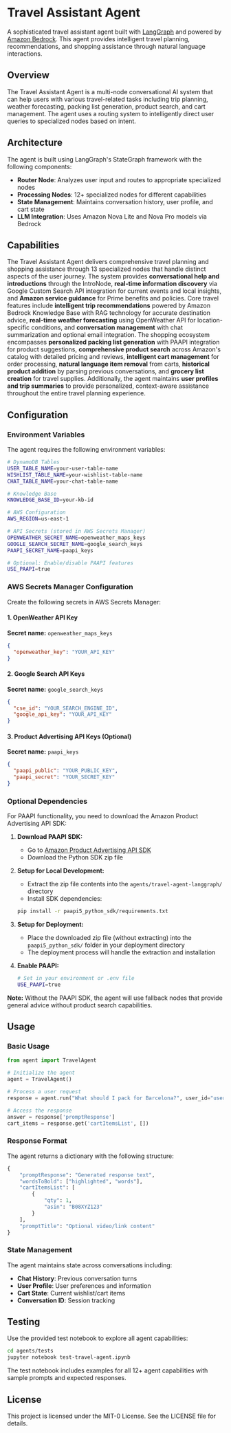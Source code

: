 # Travel Assistant Agent

A sophisticated travel assistant agent built with [LangGraph](https://langchain-ai.github.io/langgraph/) and powered by [Amazon Bedrock](https://aws.amazon.com/bedrock/). This agent provides intelligent travel planning, recommendations, and shopping assistance through natural language interactions.

## Overview

The Travel Assistant Agent is a multi-node conversational AI system that can help users with various travel-related tasks including trip planning, weather forecasting, packing list generation, product search, and cart management. The agent uses a routing system to intelligently direct user queries to specialized nodes based on intent.

## Architecture

The agent is built using LangGraph's StateGraph framework with the following components:

- **Router Node**: Analyzes user input and routes to appropriate specialized nodes
- **Processing Nodes**: 12+ specialized nodes for different capabilities
- **State Management**: Maintains conversation history, user profile, and cart state
- **LLM Integration**: Uses Amazon Nova Lite and Nova Pro models via Bedrock

## Capabilities

The Travel Assistant Agent delivers comprehensive travel planning and shopping assistance through 13 specialized nodes that handle distinct aspects of the user journey. The system provides **conversational help and introductions** through the IntroNode, **real-time information discovery** via Google Custom Search API integration for current events and local insights, and **Amazon service guidance** for Prime benefits and policies. Core travel features include **intelligent trip recommendations** powered by Amazon Bedrock Knowledge Base with RAG technology for accurate destination advice, **real-time weather forecasting** using OpenWeather API for location-specific conditions, and **conversation management** with chat summarization and optional email integration. The shopping ecosystem encompasses **personalized packing list generation** with PAAPI integration for product suggestions, **comprehensive product search** across Amazon's catalog with detailed pricing and reviews, **intelligent cart management** for order processing, **natural language item removal** from carts, **historical product addition** by parsing previous conversations, and **grocery list creation** for travel supplies. Additionally, the agent maintains **user profiles and trip summaries** to provide personalized, context-aware assistance throughout the entire travel planning experience.

## Configuration

### Environment Variables

The agent requires the following environment variables:

```bash
# DynamoDB Tables
USER_TABLE_NAME=your-user-table-name
WISHLIST_TABLE_NAME=your-wishlist-table-name
CHAT_TABLE_NAME=your-chat-table-name

# Knowledge Base
KNOWLEDGE_BASE_ID=your-kb-id

# AWS Configuration
AWS_REGION=us-east-1

# API Secrets (stored in AWS Secrets Manager)
OPENWEATHER_SECRET_NAME=openweather_maps_keys
GOOGLE_SEARCH_SECRET_NAME=google_search_keys
PAAPI_SECRET_NAME=paapi_keys

# Optional: Enable/disable PAAPI features
USE_PAAPI=true
```

### AWS Secrets Manager Configuration

Create the following secrets in AWS Secrets Manager:

#### 1. OpenWeather API Key
**Secret name:** `openweather_maps_keys`
```json
{
  "openweather_key": "YOUR_API_KEY"
}
```

#### 2. Google Search API Keys
**Secret name:** `google_search_keys`
```json
{
  "cse_id": "YOUR_SEARCH_ENGINE_ID",
  "google_api_key": "YOUR_API_KEY"
}
```

#### 3. Product Advertising API Keys (Optional)
**Secret name:** `paapi_keys`
```json
{
  "paapi_public": "YOUR_PUBLIC_KEY",
  "paapi_secret": "YOUR_SECRET_KEY"
}
```

### Optional Dependencies
For PAAPI functionality, you need to download the Amazon Product Advertising API SDK:

1. **Download PAAPI SDK:**
   - Go to [Amazon Product Advertising API SDK](https://webservices.amazon.com/paapi5/documentation/quick-start/using-sdk.html)
   - Download the Python SDK zip file

2. **Setup for Local Development:**
   - Extract the zip file contents into the `agents/travel-agent-langgraph/` directory
   - Install SDK dependencies:
   ```bash
   pip install -r paapi5_python_sdk/requirements.txt
   ```

3. **Setup for Deployment:**
   - Place the downloaded zip file (without extracting) into the `paapi5_python_sdk/` folder in your deployment directory
   - The deployment process will handle the extraction and installation

4. **Enable PAAPI:**
   ```bash
   # Set in your environment or .env file
   USE_PAAPI=true
   ```

**Note:** Without the PAAPI SDK, the agent will use fallback nodes that provide general advice without product search capabilities.

## Usage

### Basic Usage

```python
from agent import TravelAgent

# Initialize the agent
agent = TravelAgent()

# Process a user request
response = agent.run("What should I pack for Barcelona?", user_id="user123")

# Access the response
answer = response['promptResponse']
cart_items = response.get('cartItemsList', [])
```

### Response Format

The agent returns a dictionary with the following structure:

```python
{
    "promptResponse": "Generated response text",
    "wordsToBold": ["highlighted", "words"],
    "cartItemsList": [
        {
            "qty": 1,
            "asin": "B08XYZ123"
        }
    ],
    "promptTitle": "Optional video/link content"
}
```

### State Management

The agent maintains state across conversations including:
- **Chat History**: Previous conversation turns
- **User Profile**: User preferences and information
- **Cart State**: Current wishlist/cart items
- **Conversation ID**: Session tracking

## Testing

Use the provided test notebook to explore all agent capabilities:

```bash
cd agents/tests
jupyter notebook test-travel-agent.ipynb
```

The test notebook includes examples for all 12+ agent capabilities with sample prompts and expected responses.

## License

This project is licensed under the MIT-0 License. See the LICENSE file for details.
